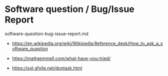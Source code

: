 # Software question / Bug/Issue Report

software-question-bug-issue-report.md

*   https://en.wikipedia.org/wiki/Wikipedia:Reference_desk/How_to_ask_a_software_question

*   https://mattgemmell.com/what-have-you-tried/

*   https://sol.gfxile.net/dontask.html




